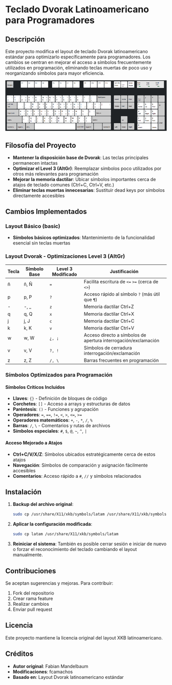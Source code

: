 # Teclado Dvorak Latinoamericano para Programadores

## Descripción
Este proyecto modifica el layout de teclado Dvorak latinoamericano estándar para optimizarlo específicamente para programadores. Los cambios se centran en mejorar el acceso a símbolos frecuentemente utilizados en programación, eliminando teclas muertas de poco uso y reorganizando símbolos para mayor eficiencia.

![dvorak_latam](latam_dvorak.png)

## Filosofía del Proyecto
- **Mantener la disposición base de Dvorak**: Las teclas principales permanecen intactas
- **Optimizar el Level 3 (AltGr)**: Reemplazar símbolos poco utilizados por otros más relevantes para programación
- **Mejorar la memoria dactilar**: Ubicar símbolos importantes cerca de atajos de teclado comunes (Ctrl+C, Ctrl+V, etc.)
- **Eliminar teclas muertas innecesarias**: Sustituir dead keys por símbolos directamente accesibles

## Cambios Implementados

### Layout Básico (basic)
- **Símbolos básicos optimizados**: Mantenimiento de la funcionalidad esencial sin teclas muertas

### Layout Dvorak - Optimizaciones Level 3 (AltGr)

| Tecla | Símbolo Base | Level 3 Modificado | Justificación |
|-------|-------------|------------------|-------------------|
| ñ | ñ, Ñ | `=` | Facilita escritura de `<=` `>=` (cerca de `<>`) |
| p | p, P | `?` | Acceso rápido al símbolo `?` (más útil que `¶`) |
| - | -, _ | `z` | Memoria dactilar Ctrl+Z |
| q | q, Q | `x` | Memoria dactilar Ctrl+X |
| j | j, J | `c` | Memoria dactilar Ctrl+C |
| k | k, K | `v` | Memoria dactilar Ctrl+V |
| w | w, W | `¿, ¡` | Acceso directo a símbolos de apertura interrogación/exclamación |
| v | v, V | `?, !` | Símbolos de cerradura interrogación/exclamación |
| z | z, Z | `/, \` | Barras frecuentes en programación |

### Símbolos Optimizados para Programación

#### Símbolos Críticos Incluidos
- **Llaves**: `{}` - Definición de bloques de código
- **Corchetes**: `[]` - Acceso a arrays y estructuras de datos
- **Paréntesis**: `()` - Funciones y agrupación
- **Operadores**: `=`, `==`, `!=`, `<`, `>`, `<=`, `>=`
- **Operadores matemáticos**: `+`, `-`, `*`, `/`, `%`
- **Barras**: `/`, `\` - Comentarios y rutas de archivos
- **Símbolos especiales**: `#`, `$`, `@`, `~`, `^`, `|`

#### Acceso Mejorado a Atajos
- **Ctrl+C/V/X/Z**: Símbolos ubicados estratégicamente cerca de estos atajos
- **Navegación**: Símbolos de comparación y asignación fácilmente accesibles
- **Comentarios**: Acceso rápido a `#`, `//` y símbolos relacionados

## Instalación

1. **Backup del archivo original**:
   ```bash
   sudo cp /usr/share/X11/xkb/symbols/latam /usr/share/X11/xkb/symbols/latam.backup
   ```

2. **Aplicar la configuración modificada**:
   ```bash
   sudo cp latam /usr/share/X11/xkb/symbols/latam
   ```

3. **Reiniciar el sistema**:
	También es posible cerrar sesión e iniciar de nuevo o forzar el reconocimiento del teclado cambiando el layout manualmente.


## Contribuciones
Se aceptan sugerencias y mejoras. Para contribuir:
1. Fork del repositorio
2. Crear rama feature
3. Realizar cambios
4. Enviar pull request

## Licencia
Este proyecto mantiene la licencia original del layout XKB latinoamericano.

## Créditos
- **Autor original**: Fabian Mandelbaum
- **Modificaciones**: fcamachos
- **Basado en**: Layout Dvorak latinoamericano estándar
